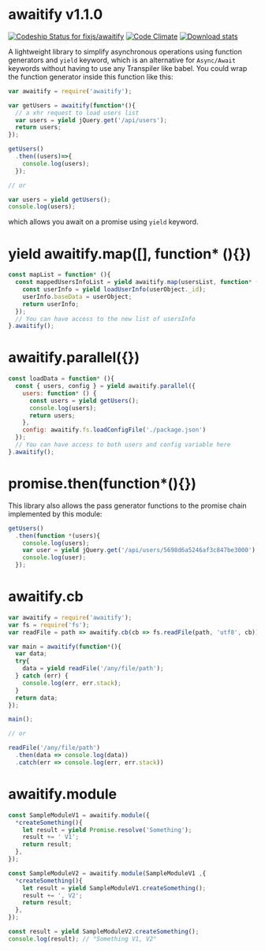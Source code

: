 # awaitify v1.1.0
[ ![Codeship Status for fixjs/awaitify](https://app.codeship.com/projects/1618ee20-bfdc-0134-54f6-02461f4386cc/status?branch=master)](https://app.codeship.com/projects/196778)
[![Code Climate](https://codeclimate.com/github/fixjs/awaitify/badges/gpa.svg)](https://codeclimate.com/github/fixjs/awaitify)
[![Download stats](https://img.shields.io/npm/dm/awaitify.svg)](https://www.npmjs.com/package/awaitify)


A lightweight library to simplify asynchronous operations using function generators and `yield` keyword, which is an alternative for `Async/Await` keywords without having to use any Transpiler like babel. You could wrap the function generator inside this function like this:

```javascript
var awaitify = require('awaitify');

var getUsers = awaitify(function*(){
  // a xhr request to load users list
  var users = yield jQuery.get('/api/users');
  return users;
});

getUsers()
  .then((users)=>{
    console.log(users);
  });

// or

var users = yield getUsers();
console.log(users);
```

which allows you await on a promise using `yield` keyword.

# yield awaitify.map([], function* (){})
```javascript
const mapList = function* (){
  const mappedUsersInfoList = yield awaitify.map(usersList, function* (userObject){
    const userInfo = yield loadUserInfo(userObject._id);
    userInfo.baseData = userObject;
    return userInfo;
  });
  // You can have access to the new list of usersInfo
}.awaitify();
```

# awaitify.parallel({})
```javascript
const loadData = function* (){
  const { users, config } = yield awaitify.parallel({
    users: function* () {
      const users = yield getUsers();
      console.log(users);
      return users;
    },
    config: awaitify.fs.loadConfigFile('./package.json')
  });
  // You can have access to both users and config variable here
}.awaitify();
```

# promise.then(function*(){})
This library also allows the pass generator functions to the promise chain implemented by this module:

```javascript
getUsers()
  .then(function *(users){
    console.log(users);
    var user = yield jQuery.get('/api/users/5698d6a5246af3c847be3000');
    console.log(user);
  });
```

# awaitify.cb

```javascript
var awaitify = require('awaitify');
var fs = require('fs');
var readFile = path => awaitify.cb(cb => fs.readFile(path, 'utf8', cb)));

var main = awaitify(function*(){
  var data;
  try{
    data = yield readFile('/any/file/path');
  } catch (err) {
    console.log(err, err.stack);
  }
  return data;
});

main();

// or

readFile('/any/file/path')
  .then(data => console.log(data))
  .catch(err => console.log(err, err.stack))
```

# awaitify.module

```javascript
const SampleModuleV1 = awaitify.module({
  *createSomething(){
    let result = yield Promise.resolve('Something');
    result += ' V1';
    return result;
  },
});

const SampleModuleV2 = awaitify.module(SampleModuleV1 ,{
  *createSomething(){
    let result = yield SampleModuleV1.createSomething();
    result += ', V2';
    return result;
  },
});

const result = yield SampleModuleV2.createSomething();
console.log(result); // "Something V1, V2"
```